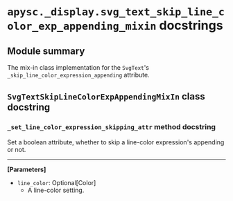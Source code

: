 # `apysc._display.svg_text_skip_line_color_exp_appending_mixin` docstrings

## Module summary

The mix-in class implementation for the `SvgText`'s `_skip_line_color_expression_appending` attribute.

## `SvgTextSkipLineColorExpAppendingMixIn` class docstring

### `_set_line_color_expression_skipping_attr` method docstring

Set a boolean attribute, whether to skip a line-color expression's appending or not.<hr>

**[Parameters]**

- `line_color`: Optional[Color]
  - A line-color setting.